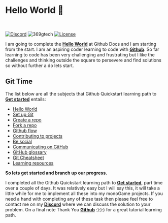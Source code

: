 <br/>
<p align="center">
<h1>Hello World 👋</h1>
<br/>
 
<a href="https://discord.gg/aTYpM7qX"><img src="https://img.shields.io/static/v1?logo=discord&label=&message=Discord&color=36393f&style=flat-square" alt="Discord"></a>
<img src="https://komarev.com/ghpvc/?username=369gtech&label=Profile%20Views&color=brightgreen&style=flat" alt="369gtech" />
<a href="https://github.com/369gtech/MIT-License/blob/main/LICENSE"><img src="https://img.shields.io/github/license/antonkomarev/github-profile-views-counter.svg?&color=green&style=flat-square" alt="License"></a>
</p>

I am going to complete the <a href="https://docs.github.com/en/get-started/quickstart/hello-world">**Hello World**</a> at Github Docs and I am starting from the start. I am an aspiring coder learning to code with <a href="https://github.com/github">**Github**</a>. So far learning to code has been very challenging and frustrating but I like the challenges and thinking outside the square to persevere and find solutions so without further a do lets start. 

<h2><strong>Git Time</strong></h2>

The list below are all the subjects that Github Quickstart learning path to <a href="https://docs.github.com/en/get-started">**Get started**</a> entails:

<ul>
  <li><a href="https://docs.github.com/en/get-started/quickstart/hello-world">Hello World</a></li>
  <li><a href="https://docs.github.com/en/get-started/quickstart/set-up-git">Set up Git</a></li>
  <li><a href="https://docs.github.com/en/get-started/quickstart/create-a-repo">Create a repo</a></li>
  <li><a href="https://docs.github.com/en/get-started/quickstart/fork-a-repo">Fork a repo</a></li>
  <li><a href="https://docs.github.com/en/get-started/quickstart/github-flow">Github flow</a></li>
  <li><a href="https://docs.github.com/en/get-started/quickstart/contributing-to-projects">Contributing to projects</a></li>
  <li><a href="https://docs.github.com/en/get-started/quickstart/be-social">Be social</a></li>
  <li><a href="https://docs.github.com/en/get-started/quickstart/communicating-on-github">Communicating on GitHub</a></li>
  <li><a href="https://docs.github.com/en/get-started/quickstart/github-glossary">GitHub glossary</a></li>
  <li><a href="https://docs.github.com/en/get-started/quickstart/git-cheatsheet">Git Cheatsheet</a></li>
  <li><a href="https://docs.github.com/en/get-started/quickstart/git-and-github-learning-resources">Learning resources</a></li>
</ul>

**So lets get started and branch up our progress.**

I completed all the Github Quickstart learning path to <a href="https://docs.github.com/en/get-started">**Get started**</a>, part time over a couple of days. It was relatively easy but I will say this, it will take a little while for me to implement all these into my monoGame projects. If you need a hand with completing any of these task then please feel free to contact me on my <a href="https://discord.gg/aTYpM7qX">**Discord**</a> where we can discuss the solution to your problem. On a final note Thank You <a href="https://github.com/github">**Github**</a> :):):) for a great tutorial learning path.
